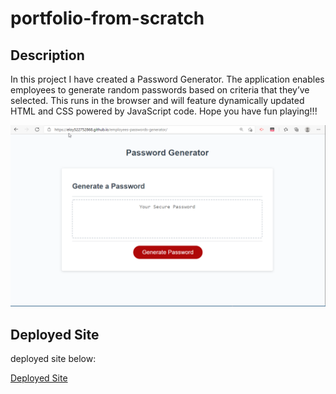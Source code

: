 # portfolio-from-scratch
## Description
In this project I have created a Password Generator. The application enables employees to generate random passwords based on criteria that they’ve selected. This runs in the browser and will feature dynamically updated HTML and CSS powered by JavaScript code. Hope you have fun playing!!!

![Portfolio Site](./assets/images/employees-passwords-generator.png)

## Deployed Site
deployed site below:

[Deployed Site](https://eloy522752868.github.io/employees-passwords-generator/)
